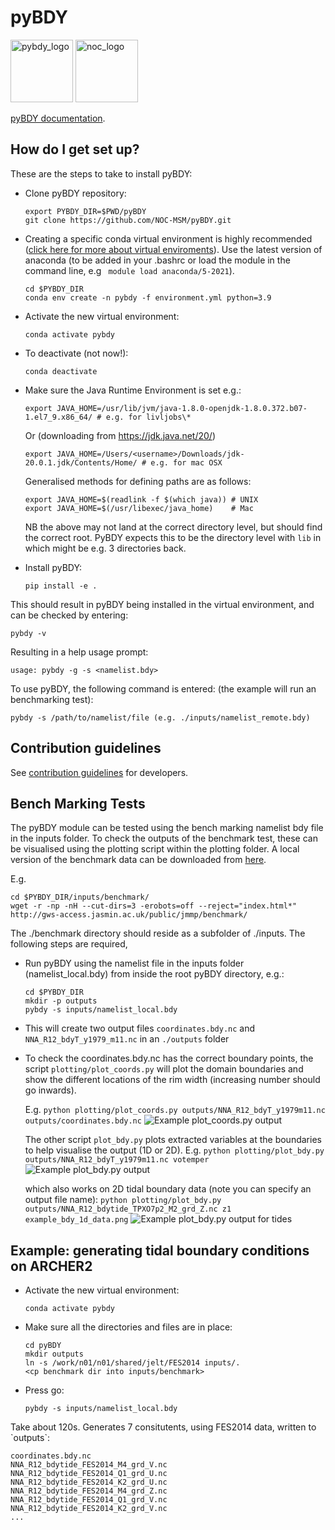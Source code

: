 # pyBDY

<img src="/docs/assets/icons/pybdy_logo_small.png" alt="pybdy_logo" width="100"/>
<img src="/docs/assets/icons/noc_logo.png" alt="noc_logo" width="100"/>

[pyBDY documentation](https://noc-msm.github.io/pyBDY/).

## How do I get set up?

These are the steps to take to install pyBDY:

- Clone pyBDY repository:

    ```
    export PYBDY_DIR=$PWD/pyBDY
    git clone https://github.com/NOC-MSM/pyBDY.git
    ```

- Creating a specific conda virtual environment is highly recommended ([click here for more about virtual
    enviroments](https://docs.conda.io/projects/conda/en/latest/user-guide/tasks/manage-environments.html)).
    Use the latest version of anaconda (to be added in your .bashrc or load the module in the command line, e.g ` module load anaconda/5-2021`).

    ```
    cd $PYBDY_DIR
    conda env create -n pybdy -f environment.yml python=3.9
    ```

- Activate the new virtual environment:

    ```
    conda activate pybdy
    ```

- To deactivate (not now!):

    ```
    conda deactivate
    ```

- Make sure the Java Runtime Environment is set e.g.:

    ```
    export JAVA_HOME=/usr/lib/jvm/java-1.8.0-openjdk-1.8.0.372.b07-1.el7_9.x86_64/ # e.g. for livljobs\*
    ```

    Or (downloading from https://jdk.java.net/20/)

    ```
    export JAVA_HOME=/Users/<username>/Downloads/jdk-20.0.1.jdk/Contents/Home/ # e.g. for mac OSX
    ```

    Generalised methods for defining paths are as follows:

    ```
    export JAVA_HOME=$(readlink -f $(which java)) # UNIX
    export JAVA_HOME=$(/usr/libexec/java_home)    # Mac

    ```

    NB the above may not land at the correct directory level, but should find
    the correct root. PyBDY expects this to be the directory level with `lib`
    in which might be e.g. 3 directories back.

- Install pyBDY:

    ```
    pip install -e .
    ```

This should result in pyBDY being installed in the virtual environment,
and can be checked by entering:

```
pybdy -v
```

Resulting in a help usage prompt:

```
usage: pybdy -g -s <namelist.bdy>
```

To use pyBDY, the following command is entered: (the example will run
an benchmarking test):

```
pybdy -s /path/to/namelist/file (e.g. ./inputs/namelist_remote.bdy)
```

## Contribution guidelines

See [contribution guidelines](contribution_guidelines.md) for developers.

## Bench Marking Tests

The pyBDY module can be tested using the bench marking namelist bdy
file in the inputs folder. To check the outputs of the benchmark test,
these can be visualised using the plotting script within the
plotting folder. A local version of the benchmark data can be
downloaded from
[here](https://gws-access.jasmin.ac.uk/public/jmmp/benchmark/).

E.g.

```
cd $PYBDY_DIR/inputs/benchmark/
wget -r -np -nH --cut-dirs=3 -erobots=off --reject="index.html*" http://gws-access.jasmin.ac.uk/public/jmmp/benchmark/
```

The
./benchmark directory should reside as a subfolder of ./inputs. The
following steps are required,

- Run pyBDY using the namelist file in the inputs folder
    (namelist_local.bdy) from inside the root pyBDY directory, e.g.:

    ```
    cd $PYBDY_DIR
    mkdir -p outputs
    pybdy -s inputs/namelist_local.bdy
    ```

- This will create two output files `coordinates.bdy.nc` and
    `NNA_R12_bdyT_y1979_m11.nc` in an `./outputs` folder

- To check the coordinates.bdy.nc has the correct boundary points, the
    script `plotting/plot_coords.py` will plot the domain boundaries and show
    the different locations of the rim width (increasing number should
    go inwards).

    E.g.
    `python plotting/plot_coords.py outputs/NNA_R12_bdyT_y1979m11.nc outputs/coordinates.bdy.nc`
    ![Example plot_coords.py output](/screenshots/example_coords.png)

    The other script `plot_bdy.py` plots extracted variables at the boundaries to help visualise the output (1D or 2D).
    E.g.
    `python plotting/plot_bdy.py outputs/NNA_R12_bdyT_y1979m11.nc votemper`
    ![Example plot_bdy.py output](/screenshots/example_bdy_data.png)

    which also works on 2D tidal boundary data (note you can specify an output file name):
    `python plotting/plot_bdy.py outputs/NNA_R12_bdytide_TPXO7p2_M2_grd_Z.nc z1 example_bdy_1d_data.png`
    ![Example plot_bdy.py output for tides](/screenshots/example_bdy_1d_data.png)

## Example: generating tidal boundary conditions on ARCHER2

- Activate the new virtual environment:

    ```
    conda activate pybdy
    ```

- Make sure all the directories and files are in place:

    ```
    cd pyBDY
    mkdir outputs
    ln -s /work/n01/n01/shared/jelt/FES2014 inputs/.
    <cp benchmark dir into inputs/benchmark>
    ```

- Press go:

    ```
    pybdy -s inputs/namelist_local.bdy
    ```

Take about 120s. Generates 7 consitutents, using FES2014 data, written
to \`outputs\`:

```
coordinates.bdy.nc
NNA_R12_bdytide_FES2014_M4_grd_V.nc
NNA_R12_bdytide_FES2014_Q1_grd_U.nc
NNA_R12_bdytide_FES2014_K2_grd_U.nc
NNA_R12_bdytide_FES2014_M4_grd_Z.nc
NNA_R12_bdytide_FES2014_Q1_grd_V.nc
NNA_R12_bdytide_FES2014_K2_grd_V.nc
...
```
